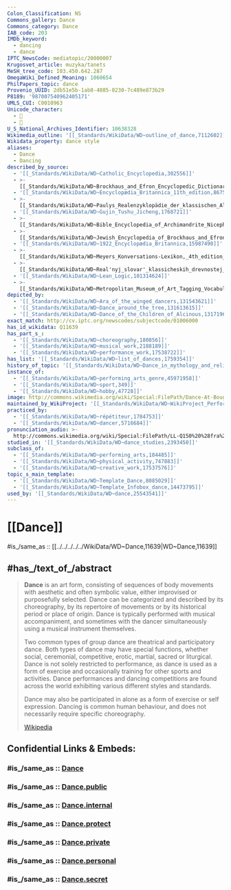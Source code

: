 ```yaml
---
Colon_Classification: NS
Commons_gallery: Dance
Commons_category: Dance
IAB_code: 203
IMDb_keyword:
  - dancing
  - dance
IPTC_NewsCode: mediatopic/20000007
Krugosvet_article: muzyka/tanets
MeSH_tree_code: I03.450.642.287
OmegaWiki_Defined_Meaning: 1060654
PhilPapers_topic: dance
Provenio_UUID: 2db51e5b-1ab8-4885-8230-7c489e873b29
P8189: '987007540962405171'
UMLS_CUI: C0010963
Unicode_character:
  - 💃
  - 🕺
U_S_National_Archives_Identifier: 10638328
Wikimedia_outline: '[[_Standards/WikiData/WD~outline_of_dance,7112602]]'
Wikidata_property: dance style
aliases:
  - Dance
  - Dancing
described_by_source:
  - '[[_Standards/WikiData/WD~Catholic_Encyclopedia,302556]]'
  - >-
    [[_Standards/WikiData/WD~Brockhaus_and_Efron_Encyclopedic_Dictionary,602358]]
  - '[[_Standards/WikiData/WD~Encyclopædia_Britannica_11th_edition,867541]]'
  - >-
    [[_Standards/WikiData/WD~Paulys_Realenzyklopädie_der_klassischen_Altertumswissenschaft,1138524]]
  - '[[_Standards/WikiData/WD~Gujin_Tushu_Jicheng,1768721]]'
  - >-
    [[_Standards/WikiData/WD~Bible_Encyclopedia_of_Archimandrite_Nicephorus,4086271]]
  - >-
    [[_Standards/WikiData/WD~Jewish_Encyclopedia_of_Brockhaus_and_Efron,4173137]]
  - '[[_Standards/WikiData/WD~1922_Encyclopædia_Britannica,15987490]]'
  - >-
    [[_Standards/WikiData/WD~Meyers_Konversations-Lexikon,_4th_edition_(1885_1890),19219752]]
  - >-
    [[_Standards/WikiData/WD~Real'nyj_slovar'_klassicheskih_drevnostej_po_Ljubkeru,30059240]]
  - '[[_Standards/WikiData/WD~Lean_Logic,101314624]]'
  - >-
    [[_Standards/WikiData/WD~Metropolitan_Museum_of_Art_Tagging_Vocabulary,106727050]]
depicted_by:
  - '[[_Standards/WikiData/WD~Ara_of_the_winged_dancers,131543621]]'
  - '[[_Standards/WikiData/WD~Dance_around_the_tree,131613615]]'
  - '[[_Standards/WikiData/WD~Dance_of_the_Children_of_Alcinous,131719678]]'
exact_match: http://cv.iptc.org/newscodes/subjectcode/01006000
has_id_wikidata: Q11639
has_part_s_:
  - '[[_Standards/WikiData/WD~choreography,180856]]'
  - '[[_Standards/WikiData/WD~musical_work,2188189]]'
  - '[[_Standards/WikiData/WD~performance_work,17538722]]'
has_list: '[[_Standards/WikiData/WD~list_of_dances,1759354]]'
history_of_topic: '[[_Standards/WikiData/WD~Dance_in_mythology_and_religion,5215255]]'
instance_of:
  - '[[_Standards/WikiData/WD~performing_arts_genre,45971958]]'
  - '[[_Standards/WikiData/WD~sport,349]]'
  - '[[_Standards/WikiData/WD~hobby,47728]]'
image: http://commons.wikimedia.org/wiki/Special:FilePath/Dance-At-Bougival.jpg
maintained_by_WikiProject: '[[_Standards/WikiData/WD~WikiProject_Performing_arts,59956276]]'
practiced_by:
  - '[[_Standards/WikiData/WD~répétiteur,1784753]]'
  - '[[_Standards/WikiData/WD~dancer,5716684]]'
pronunciation_audio: >-
  http://commons.wikimedia.org/wiki/Special:FilePath/LL-Q150%20%28fra%29-Visiteuse%20Journ%C3%A9e%202%20-%2016%20%28Madehub%29-danse.wav
studied_in: '[[_Standards/WikiData/WD~dance_studies,2393450]]'
subclass_of:
  - '[[_Standards/WikiData/WD~performing_arts,184485]]'
  - '[[_Standards/WikiData/WD~physical_activity,747883]]'
  - '[[_Standards/WikiData/WD~creative_work,17537576]]'
topic_s_main_template:
  - '[[_Standards/WikiData/WD~Template_Dance,8085029]]'
  - '[[_Standards/WikiData/WD~Template_Infobox_dance,14473795]]'
used_by: '[[_Standards/WikiData/WD~dance,25543541]]'
---
```


# [[Dance]] 

#is_/same_as :: [[../../../../../WikiData/WD~Dance,11639|WD~Dance,11639]] 

## #has_/text_of_/abstract 

> **Dance** is an art form, consisting of sequences of body movements with aesthetic and often symbolic value, either improvised or purposefully selected. Dance can be categorized and described by its choreography, by its repertoire of movements or by its historical period or place of origin. Dance is typically performed with musical accompaniment, and sometimes with the dancer simultaneously using a musical instrument themselves.
>
> Two common types of group dance are theatrical and participatory dance. Both types of dance may have special functions, whether social, ceremonial, competitive, erotic, martial, sacred or liturgical. Dance is not solely restricted to performance, as dance is used as a form of exercise and occasionally training for other sports and activities. Dance performances and dancing competitions are found across the world exhibiting various different styles and standards.
>
> Dance may also be participated in alone as a form of exercise or self expression. Dancing is common human behaviour, and does not necessarily require specific choreography.
>
> [Wikipedia](https://en.wikipedia.org/wiki/Dance) 


## Confidential Links & Embeds: 

### #is_/same_as :: [Dance](/_Standards/Society/Communication/Media/Performing_Arts/Dance.md) 

### #is_/same_as :: [Dance.public](/_public/Society/Communication/Media/Performing_Arts/Dance.public.md) 

### #is_/same_as :: [Dance.internal](/_internal/Society/Communication/Media/Performing_Arts/Dance.internal.md) 

### #is_/same_as :: [Dance.protect](/_protect/Society/Communication/Media/Performing_Arts/Dance.protect.md) 

### #is_/same_as :: [Dance.private](/_private/Society/Communication/Media/Performing_Arts/Dance.private.md) 

### #is_/same_as :: [Dance.personal](/_personal/Society/Communication/Media/Performing_Arts/Dance.personal.md) 

### #is_/same_as :: [Dance.secret](/_secret/Society/Communication/Media/Performing_Arts/Dance.secret.md)

